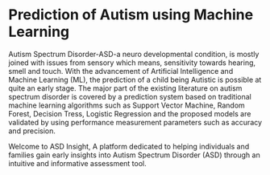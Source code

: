 # Prediction of Autism using Machine Learning


Autism Spectrum Disorder-ASD-a neuro developmental condition, is mostly joined with issues from sensory which means, sensitivity towards hearing, smell and touch. With the advancement of Artificial Intelligence and Machine Learning (ML), the prediction of a child being Autistic is possible at quite an early stage. 
The major part of the existing literature on autism spectrum disorder is covered by a prediction system based on traditional machine learning algorithms such as Support Vector Machine, Random Forest, Decision Tress, Logistic Regression and the proposed models are validated by using performance measurement parameters such as accuracy and precision.


Welcome to ASD Insight, A platform dedicated to helping individuals and families gain early insights into Autism Spectrum Disorder (ASD) through an intuitive and informative assessment tool.

